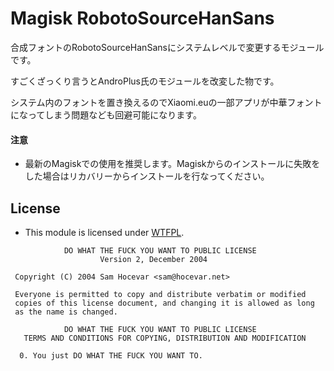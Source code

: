 # Magisk RobotoSourceHanSans

合成フォントのRobotoSourceHanSansにシステムレベルで変更するモジュールです。

すごくざっくり言うとAndroPlus氏のモジュールを改変した物です。

システム内のフォントを置き換えるのでXiaomi.euの一部アプリが中華フォントになってしまう問題なども回避可能になります。

#### 注意

* 最新のMagiskでの使用を推奨します。Magiskからのインストールに失敗をした場合はリカバリーからインストールを行なってください。

## License

- This module is licensed under [WTFPL](http://www.wtfpl.net/).

```
            DO WHAT THE FUCK YOU WANT TO PUBLIC LICENSE
                    Version 2, December 2004

 Copyright (C) 2004 Sam Hocevar <sam@hocevar.net>

 Everyone is permitted to copy and distribute verbatim or modified
 copies of this license document, and changing it is allowed as long
 as the name is changed.

            DO WHAT THE FUCK YOU WANT TO PUBLIC LICENSE
   TERMS AND CONDITIONS FOR COPYING, DISTRIBUTION AND MODIFICATION

  0. You just DO WHAT THE FUCK YOU WANT TO.
```

